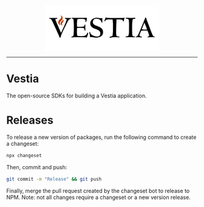 <p align="center">
  <a href="https://vestia.dev/">
    <img alt="Vestia" src="https://raw.githubusercontent.com/vestia-dev/sdk/main/logo.png" width="300" />
  </a>
</p>

---

# Vestia

The open-source SDKs for building a Vestia application.

# Releases

To release a new version of packages, run the following command to create a changeset:

```bash
npx changeset
```

Then, commit and push:

```bash
git commit -m "Release" && git push
```

Finally, merge the pull request created by the changeset bot to release to NPM. Note: not all changes require a changeset or a new version release.
